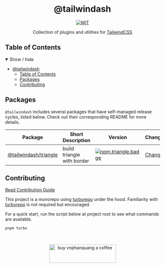 <div align="center">

# @tailwindash

[![MIT][license.badge]][license]

Collection of plugins and utilities for [TailwindCSS][tailwind]

</div>

## Table of Contents

<details open>
  <summary>Show / hide</summary>

- [@tailwindash](#tailwindash)
  - [Table of Contents](#table-of-contents)
  - [Packages](#packages)
  - [Contributing](#contributing)

</details>

## Packages

`@tailwindash` includes several packages that have self-managed release cycles, listed below. Check out their corresponding README for more details.

| Package | Short Description | Version | Changelog |
| --- | --- | --- | --- |
| [@tailwindash/triangle][github.triangle] | build triangle with border | [![npm.triangle.badge]][npm.triangle] | [Changelog][github.triangle.changelog]

## Contributing

[Read Contribution Guide][github.contributing]

This project is a monorepo using [turborepo] under the hood. Familiarity with [turborepo] is not required but encouraged.

For a quick start, run the script below at project root to see what commands are available.

```bash
pnpm turbo
```

<br />

<p align="center">
  <a href="https://www.buymeacoffee.com/vnphanquang" target="_blank">
    <img
      src="https://cdn.buymeacoffee.com/buttons/v2/default-yellow.png"
      height="60"
      width="217"
      alt="buy vnphanquang a coffee"
    />
  </a>
</p>

<!-- github specifics -->
[github.contributing]: ./CONTRIBUTING.md
[github.issues]: https://github.com/vnphanquang/tailwindash/issues?q=

[github.triangle]: https://github.com/vnphanquang/tailwindash/tree/main/packages/plugins/triangle
[github.triangle.changelog]: https://github.com/vnphanquang/tailwindash/blob/main/packages/plugins/triangle/CHANGELOG.md

<!-- heading badge -->
[license.badge]: https://img.shields.io/badge/license-MIT-blue.svg
[license]: ./LICENSE

<!-- npm -->
[npm.triangle.badge]: https://img.shields.io/npm/v/@tailwindash/triangle
[npm.triangle]: https://www.npmjs.com/package/@tailwindash/triangle

[turborepo]: https://turborepo.org/
[tailwind]: https://tailwindcss.com/
